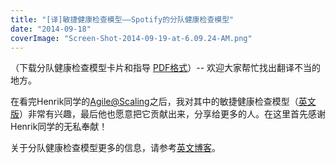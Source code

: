 ```yaml
---
title: "[译]敏捷健康检查模型——Spotify的分队健康检查模型"
date: "2014-09-18"
coverImage: "Screen-Shot-2014-09-19-at-6.09.24-AM.png"
---
```


（下载分队健康检查模型卡片和指导 [PDF格式](http://bobjiang.com/wp-content/uploads/2014/09/squad-health-check-model_v1-20140919.pdf)）-- 欢迎大家帮忙找出翻译不当的地方。

在看完Henrik同学的[Agile@Scaling](http://blog.crisp.se/2014/09/15/henrikkniberg/agile-at-scale)之后，我对其中的敏捷健康检查模型（[英文版](https://labs.spotify.com/2014/09/16/squad-health-check-model/)）非常有兴趣，最后他也愿意把它贡献出来，分享给更多的人。在这里首先感谢Henrik同学的无私奉献！

关于分队健康检查模型更多的信息，请参考[英文博客](https://labs.spotify.com/2014/09/16/squad-health-check-model/)。
